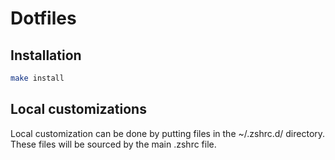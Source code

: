 # Dotfiles

## Installation

```bash
make install
```

## Local customizations

Local customization can be done by putting files in the ~/.zshrc.d/ directory. These files will be sourced by the main .zshrc file.
